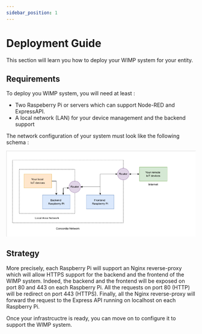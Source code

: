 ```yaml
---
sidebar_position: 1
---
```


# Deployment Guide

This section will learn you how to deploy your WIMP system for your entity. 

## Requirements

To deploy you WIMP system, you will need at least :
- Two Raspeberry Pi or servers which can support Node-RED and ExpressAPI.
- A local network (LAN) for your device management and the backend support


The network configuration of your system must look like the following schema :

![WIMP Infrastructure Diagram](../../static/img/WIMP_Infrastructure.png)

## Strategy

More precisely, each Raspberry Pi will support an Nginx reverse-proxy which will allow HTTPS support for the backend and the frontend of the WIMP system. Indeed, the backend and the frontend will be exposed on port 80 and 443 on each Raspberry Pi. All the requests on port 80 (HTTP) will be redirect on port 443 (HTTPS). Finally, all the Nginx reverse-proxy will forward the request to the Express API running on localhost on each Raspberry Pi.

Once your infrastrcuctre is ready, you can move on to configure it to support the WIMP system.